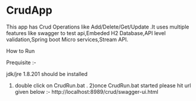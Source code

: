 # CrudApp
This app has Crud Operations like Add/Delete/Get/Update .It uses multiple features like swagger to test api,Embeded H2 Database,API level validation,Spring boot Micro services,Stream API.

How to Run

Prequisite :-

jdk/jre 1.8.201 should be installed
1) double click on CrudRun.bat .
2)once CrudRun.bat started please hit url given below :-
http://localhost:8989/crud/swagger-ui.html

